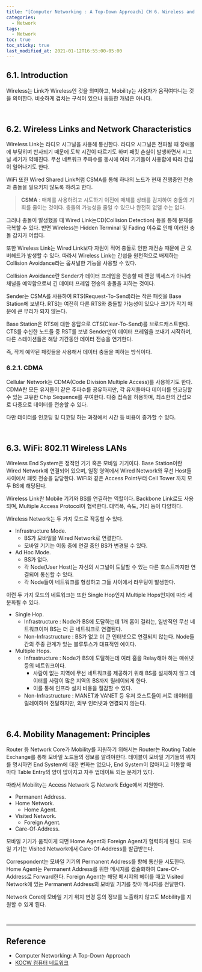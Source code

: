 ```yaml
---
title: "[Computer Networking : A Top-Down Approach] CH 6. Wireless and Mobile Networks"
categories:
  - Network
tags:
  - Network
toc: true
toc_sticky: true
last_modified_at: 2021-01-12T16:55:00-05:00
---
```


## 6.1. Introduction

Wireless는 Link가 Wireless인 것을 의미하고, Mobility는 사용자가 움직여다니는 것을 의미한다. 비슷하게 겹치는 구석이 있으나 동등한 개념은 아니다.

<br>

## 6.2. Wireless Links and Network Characteristics

Wireless Link는 라디오 시그널을 사용해 통신한다. 라디오 시그널은 전파될 때 장애물에 부딪히며 반사되기 때문에 도착 시간이 다르기도 하며 패킷 손실이 발생하면서 시그널 세기가 약해진다. 무선 네트워크 주파수를 동시에 여러 기기들이 사용함에 따라 간섭이 일어나기도 한다.

WiFi 또한 Wired Shared Link처럼 CSMA를 통해 하나의 노드가 현재 진행중인 전송과 충돌을 일으키지 않도록 하려고 한다.

> **CSMA** : 매체를 사용하려고 시도하기 이전에 매체를 상태를 감지하여 충돌의 기회를 줄이는 것이다. 충돌의 가능성을 줄일 수 있으나 완전히 없앨 수는 없다.

그러나 충돌이 발생했을 때 Wired Link는CD(Collision Detection) 등을 통해 문제를 극복할 수 있다. 반면 Wireless는 Hidden Terminal 및 Fading 이슈로 인해 이러한 충돌 감지가 어렵다.

또한 Wireless Link는 Wired Link보다 자원이 적어 충돌로 인한 재전송 때문에 큰 오버헤드가 발생할 수 있다. 따라서 Wireless Link는 간섭을 원천적으로 배제하는 Collision Avoidance라는 옵셔널한 기능을 사용할 수 있다.

Collision Avoidance란 Sender가 데이터 프레임을 전송할 때 랜덤 엑세스가 아니라 채널을 예약함으로써 긴 데이터 프레임 전송의 충돌을 피하는 것이다.

Sender는 CSMA를 사용하여 RTS(Request-To-Send)라는 작은 패킷을 Base Station에 보낸다. RTS는 여전히 다른 RTS와 충돌할 가능성이 있으나 크기가 작기 때문에 큰 무리가 되지 않는다.

Base Station은 RTS에 대한 응답으로 CTS(Clear-To-Send)를 브로드캐스트한다. CTS를 수신한 노드들 중 RST를 보낸 Sender만이 데이터 프레임을 보내기 시작하며, 다른 스테이션들은 해당 기간동안 데이터 전송을 연기한다.

즉, 작게 예약된 패킷들을 사용해서 데이터 충돌을 피하는 방식이다.

### 6.2.1. CDMA

Cellular Network는 CDMA(Code Division Multiple Access)를 사용하기도 한다. CDMA란 모든 유저들이 같은 주파수를 공유하지만, 각 유저들마다 데이터를 인코딩할 수 있는 고유한 Chip Sequence를 부여한다. 다중 접속을 허용하며, 최소한의 간섭으로 다중으로 데이터를 전송할 수 있다.

다만 데이터를 인코딩 및 디코딩 하는 과정에서 시간 등 비용이 증가할 수 있다.

<br>

## 6.3. WiFi: 802.11 Wireless LANs

Wireless End System은 정적인 기기 혹은 모바일 기기이다. Base Station이란 Wired Network에 연결되어 있으며, 일정 영역에서 Wired Network와 무선 Host들 사이에서 패킷 전송을 담당한다. WiFi와 같은 Access Point부터 Cell Tower 까지 모두 BS에 해당된다.

Wireless Link란 Mobile 기기와 BS를 연결하는 역할이다. Backbone Link로도 사용되며, Multiple Access Protocol이 협력한다. 대역폭, 속도, 거리 등이 다양하다.

Wireless Network는 두 가지 모드로 작동할 수 있다.

* Infrastructure Mode.
  * BS가 모바일을 Wired Network로 연결한다.
  * 모바일 기기는 이동 중에 연결 중인 BS가 변경될 수 있다.
* Ad Hoc Mode.
  * BS가 없다.
  * 각 Node(User Host)는 자신의 시그널이 도달할 수 있는 다른 호스트까지만 연결되어 통신할 수 있다.
  * 각 Node들이 네트워크를 형성하고 그들 사이에서 라우팅이 발생한다.

이런 두 가지 모드의 네트워크는 또한 Single Hop인지 Multiple Hops인지에 따라 세분화될 수 있다.

* Single Hop.
  * Infrastructure : Node가 BS에 도달하는데 1개 홉이 걸리는, 일반적인 무선 네트워크이며 BS는 더 큰 네트워크로 연결된다.
  * Non-Infrastructure : BS가 없고 더 큰 인터넷으로 연결되지 않는다. Node들간의 주종 관계가 있는 블루투스가 대표적인 예이다.
* Multiple Hops.
  * Infrastructure : Node가 BS에 도달하는데 여러 홉을 Relay해야 하는 매쉬넷 등의 네트워크이다.
    * 사람이 없는 지역에 무선 네트워크를 제공하기 위해 BS를 설치하지 않고 데이터를 사람이 많은 지역의 BS까지 릴레이되게 한다.
    * 이를 통해 인프라 설치 비용을 절감할 수 있다.
  * Non-Infrastructure : MANET과 VANET 등 유저 호스트들이 서로 데이터를 릴레이하며 전달하지만, 외부 인터넷과 연결되지 않는다.

<br>

## 6.4. Mobility Management: Principles

Router 등 Network Core가 Mobility를 지원하기 위해서는 Router는 Routing Table Exchange를 통해 모바일 노드들의 정보를 알려야한다. 테이블이 모바일 기기들의 위치를 명시하면 End System에 대한 변화는 없으나, End System이 많아지고 이동할 때 마다 Table Entry의 양이 많아지고 자주 업데이트 되는 문제가 있다.

따라서 Mobility는 Access Network 등 Network Edge에서 지원한다.

* Permanent Address.
* Home Network.
  * Home Agent.
* Visited Network.
  * Foreign Agent.
* Care-Of-Address.

모바일 기기가 움직이게 되면 Home Agent와 Foreign Agent가 협력하게 된다. 모바일 기기는 Visited Network에서 Care-Of-Address를 발급받는다.

Correspondent는 모바일 기기의 Permanent Address를 향해 통신을 시도한다. Home Agent는 Permanent Address를 위한 메시지를 캡슐화하여 Care-Of-Address로 Forward한다. Foreign Agent는 해당 메시지의 헤더를 때고 Visited Network에 있는 Permanent Address의 모바일 기기를 찾아 메시지를 전달한다.

Network Core에 모바일 기기 위치 변경 등의 정보를 노출하지 않고도 Mobility를 지원할 수 있게 된다.

<br>

---

## Reference

* Computer Networking: A Top-Down Approach
* [KOCW 컴퓨터 네트워크](http://www.kocw.net/home/cview.do?mty=p&kemId=1046412)
